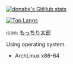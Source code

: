 [![donabe's GitHub stats](https://github-readme-stats.vercel.app/api?username=donabe8898&theme=vue-dark&show_icons=true)](https://github.com/donabe8898/github-readme-stats)

[![Top Langs](https://github-readme-stats.vercel.app/api/top-langs/?username=donabe8898&theme=vue-dark&show_icons=true&layout=compact)](https://github.com/donabe8898/github-readme-stats)

icon: [もっちり太郎](https://twitter.com/sugardegu2)

Using operating system.
- ArchLinux x86-64
